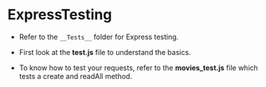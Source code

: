 # ExpressTesting

- Refer to the `__Tests__` folder for Express testing.

- First look at the **test.js** file to understand the basics.

- To know how to test your requests, refer to the **movies_test.js** file which tests a create and readAll method.
